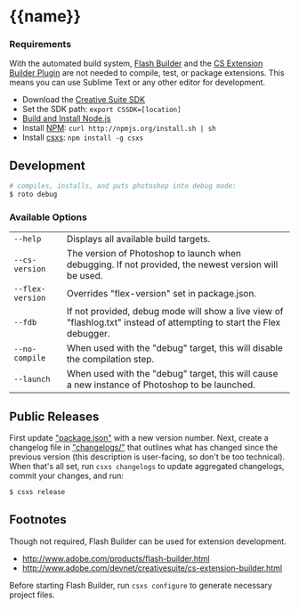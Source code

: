 # {{name}}

### Requirements

With the automated build system, [Flash Builder](http://www.adobe.com/products/flash-builder.html)
and the [CS Extension Builder Plugin](http://www.adobe.com/devnet/creativesuite/cs-extension-builder.html) are not
needed to compile, test, or package extensions. This means you can use Sublime Text or any other editor
for development.

  * Download the [Creative Suite SDK](http://www.adobe.com/devnet/creativesuite.html)
  * Set the SDK path: `export CSSDK=[location]`
  * [Build and Install Node.js](https://github.com/joyent/node/wiki/Installation)
  * Install [NPM](http://npmjs.org/): `curl http://npmjs.org/install.sh | sh`
  * Install [csxs](https://github.com/creativemarket/csxs): `npm install -g csxs`

## Development

```sh
# compiles, installs, and puts photoshop into debug mode:
$ roto debug
```

### Available Options

<table width="100%">
	<tr>
		<td><code>--help</code></td>
		<td>Displays all available build targets.</td>
	</tr>
	<tr>
		<td><code>--cs-version</code></td>
		<td>The version of Photoshop to launch when debugging. If not provided, the newest version will be used.</td>
	</tr>
	<tr>
		<td><code>--flex-version</code></td>
		<td>Overrides "flex-version" set in package.json.</td>
	</tr>
	<tr>
		<td><code>--fdb</code></td>
		<td>If not provided, debug mode will show a live view of "flashlog.txt" instead of attempting to start the Flex debugger.</td>
	</tr>
	<tr>
		<td><code>--no-compile</code></td>
		<td>When used with the "debug" target, this will disable the compilation step.</td>
	</tr>
	<tr>
		<td><code>--launch</code></td>
		<td>When used with the "debug" target, this will cause a new instance of Photoshop to be launched.</td>
	</tr>
</table>

## Public Releases

First update ["package.json"](package.json) with a new version number.
Next, create a changelog file in ["changelogs/"](changelogs/) that outlines
what has changed since the previous version (this description is user-facing,
so don't be too technical). When that's all set, run `csxs changelogs` to update
aggregated changelogs, commit your changes, and run:

```sh
$ csxs release
```

## Footnotes

Though not required, Flash Builder can be used for extension development.

  * http://www.adobe.com/products/flash-builder.html
  * http://www.adobe.com/devnet/creativesuite/cs-extension-builder.html

Before starting Flash Builder, run `csxs configure` to generate necessary project files.